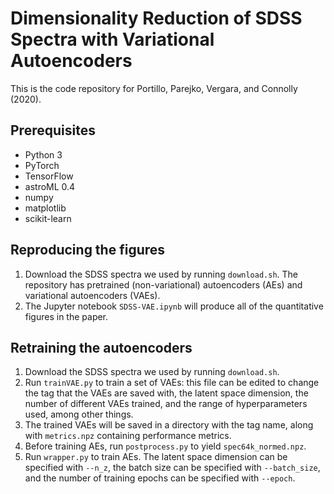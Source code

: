# Dimensionality Reduction of SDSS Spectra with Variational Autoencoders
This is the code repository for Portillo, Parejko, Vergara, and Connolly (2020).

## Prerequisites
* Python 3
* PyTorch
* TensorFlow
* astroML 0.4
* numpy
* matplotlib
* scikit-learn

## Reproducing the figures
1. Download the SDSS spectra we used by running `download.sh`. The repository has pretrained (non-variational) autoencoders (AEs) and variational autoencoders (VAEs).
2. The Jupyter notebook `SDSS-VAE.ipynb` will produce all of the quantitative figures in the paper.

## Retraining the autoencoders
1. Download the SDSS spectra we used by running `download.sh`.
2. Run `trainVAE.py` to train a set of VAEs: this file can be edited to change the tag that the VAEs are saved with, the latent space dimension, the number of different VAEs trained, and the range of hyperparameters used, among other things.
3. The trained VAEs will be saved in a directory with the tag name, along with `metrics.npz` containing performance metrics.
4. Before training AEs, run `postprocess.py` to yield `spec64k_normed.npz`.
5. Run `wrapper.py` to train AEs. The latent space dimension can be specified with `--n_z`, the batch size can be specified with `--batch_size`, and the number of training epochs can be specified with `--epoch`.
